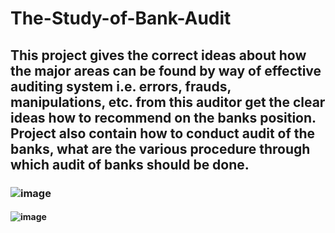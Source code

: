 # The-Study-of-Bank-Audit
## This project gives the correct ideas about how the major areas can be found by way of effective auditing system i.e. errors, frauds, manipulations, etc. from this auditor get the clear ideas how to recommend on the banks position. Project also contain how to conduct audit of the banks, what are the various procedure through which audit of banks should be done.
###  ![image](https://github.com/KAVI-PRIYA-2000/The-Study-of-Bank-Audit/assets/152094354/4cbab1e1-f964-4c12-afb6-16dadb58e8cb)
#### ![image](https://github.com/KAVI-PRIYA-2000/The-Study-of-Bank-Audit/assets/152094354/82f4235c-0bc8-4222-80a6-b0802af1a98c)



